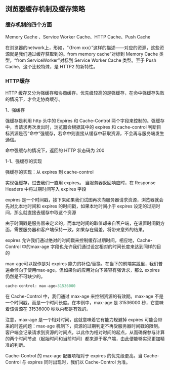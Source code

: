 ## 浏览器缓存机制及缓存策略

### 缓存机制的四个方面

Memory Cache 、Service Worker Cache、HTTP Cache、Push Cache

在浏览器的network上，形如，“（from xxx）”这样的描述——对应的资源，这些资源就是我们通过缓存获取到的。from memory cache”对标到 Memory Cache 类型，“from ServiceWorker”对标到 Service Worker Cache 类型。至于 Push Cache，这个比较特殊，是 HTTP2 的新特性。

### HTTP缓存

HTTP 缓存又分为强缓存和协商缓存。优先级较高的是强缓存，在命中强缓存失败的情况下，才会走协商缓存。

1、强缓存

强缓存是利用 http 头中的 Expires 和 Cache-Control 两个字段来控制的。强缓存中，当请求再次发出时，浏览器会根据其中的 expires 和 cache-control 判断目标资源是否“命中”强缓存，若命中则直接从缓存中获取资源，不会再与服务端发生通信。

命中强缓存的情况下，返回的 HTTP 状态码为 200 

1-1、强缓存的实现

强缓存的实现：从 expires 到 cache-control

实现强缓存，过去我们一直用 expires。
当服务器返回响应时，在 Response Headers 中将过期时间写入 expires 字段

expires 是一个时间戳，接下来如果我们试图再次向服务器请求资源，浏览器就会先对比本地时间和 expires 的时间戳，如果本地时间小于 expires 设定的过期时间，那么就直接去缓存中取这个资源

由于时间戳是服务器来定义的，而本地时间的取值却来自客户端，在设置时间戳方面，需要服务器和客户端保持一致，如果存在偏差，将带来意外的结果。

expires 允许我们通过绝对的时间戳来控制缓存过期时间，相应地，Cache-Control 中的max-age 字段也允许我们通过设定相对的时间长度来达到同样的目的

max-age可以视作是对 expires 能力的补位/替换。在当下的前端实践里，我们普遍会倾向于使用max-age。但如果你的应用对向下兼容有强诉求，那么 expires 仍然是不可缺少的。

```js
cache-control: max-age=31536000
```

在 Cache-Control 中，我们通过 max-age 来控制资源的有效期。max-age 不是一个时间戳，而是一个时间长度。在本例中，max-age 是 31536000 秒，它意味着该资源在 31536000 秒以内都是有效的。

注意，max-age 是一个相对时间，这就意味着它有能力规避掉 expires 可能会带来的时差问题：max-age 机制下，资源的过期判定不再受服务器时间戳的限制。客户端会记录请求到资源的时间点，以此作为相对时间的起点，从而确保参与计算的两个时间节点（起始时间和当前时间）都来源于客户端，由此便能够实现更加精准的判断。

Cache-Control 的 max-age 配置项相对于 expires 的优先级更高。当 Cache-Control 与 expires 同时出现时，我们以 Cache-Control 为准。


